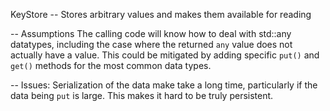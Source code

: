 KeyStore
-- Stores arbitrary values and makes them available for reading

-- Assumptions
The calling code will know how to deal with std::any datatypes, including the case where the returned 
`any` value does not actually have a value.
This could be mitigated by adding specific `put()` and `get()` methods for the most common data types.

-- Issues:
Serialization of the data make take a long time, particularly if the data being `put` is large. This makes
it hard to be truly persistent.
